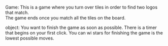 Game:
This is a game where you turn over tiles in order to find two logos that match.  
The game ends once you match all the tiles on the board.

object:
You want to finish the game as soon as possible.  There is a timer that begins on your first click.
You can wi stars for finishing the game is the lowest possible moves.

